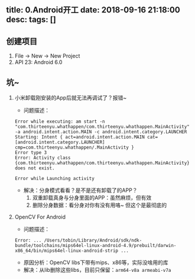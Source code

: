 title: 0.Android开工
date: 2018-09-16 21:18:00
desc: 
tags: [] 
---

## 创建项目
1. File -> New -> New Project
2. API 23: Android 6.0

<!-- more -->

## 坑~
1. 小米卸载刚安装的App后就无法再调试了？报错~
    * 问题描述： 
    ```
    Error while executing: am start -n "com.thirteenyu.whathappen/com.thirteenyu.whathappen.MainActivity" -a android.intent.action.MAIN -c android.intent.category.LAUNCHER
    Starting: Intent { act=android.intent.action.MAIN cat=[android.intent.category.LAUNCHER] cmp=com.thirteenyu.whathappen/.MainActivity }
    Error type 3
    Error: Activity class {com.thirteenyu.whathappen/com.thirteenyu.whathappen.MainActivity} does not exist.
    
    Error while Launching activity
    ```

    * 解决：分身模式看看？是不是还有卸载了的APP？
        1. 双重卸载真身与分身里面的APP：虽然麻烦，但有效
        2. 删除分身数据：看分身对你有没有用咯~ 但这个是最彻底的
        
2. OpenCV For Android
    * 问题描述：
    ```
    Error: ... /Users/tobin/Library/Android/sdk/ndk-bundle/toolchains/mips64el-linux-android-4.9/prebuilt/darwin-x86_64/bin/mips64el-linux-android-strip ...
    ```
    * 原因分析：OpenCV libs下带有mips、x86等，实际没啥用的库
    * 解决：从lib删除这些libs，目前只保留：`arm64-v8a armeabi-v7a`


